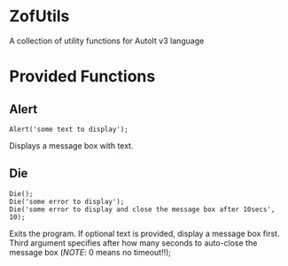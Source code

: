 # ZofUtils

A collection of utility functions for AutoIt v3 language


# Provided Functions

## Alert

    Alert('some text to display');

Displays a message box with text.

## Die

    Die();
    Die('some error to display');
    Die('some error to display and close the message box after 10secs', 10);

Exits the program. If optional text is provided, display a message box first.
Third argument specifies after how many seconds to auto-close the message
box (*NOTE*: 0 means no timeout!!);
